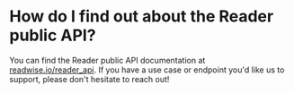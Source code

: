 # How do I find out about the Reader public API?

You can find the Reader public API documentation at [readwise.io/reader\_api](https://readwise.io/reader\_api). If you have a use case or endpoint you'd like us to support, please don't hesitate to reach out!

